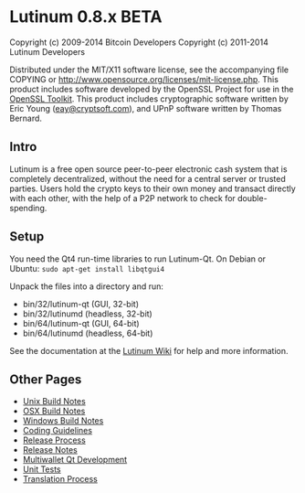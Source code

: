 Lutinum 0.8.x BETA
====================

Copyright (c) 2009-2014 Bitcoin Developers
Copyright (c) 2011-2014 Lutinum Developers

Distributed under the MIT/X11 software license, see the accompanying
file COPYING or http://www.opensource.org/licenses/mit-license.php.
This product includes software developed by the OpenSSL Project for use in the [OpenSSL Toolkit](http://www.openssl.org/). This product includes
cryptographic software written by Eric Young ([eay@cryptsoft.com](mailto:eay@cryptsoft.com)), and UPnP software written by Thomas Bernard.


Intro
---------------------
Lutinum is a free open source peer-to-peer electronic cash system that is
completely decentralized, without the need for a central server or trusted
parties.  Users hold the crypto keys to their own money and transact directly
with each other, with the help of a P2P network to check for double-spending.


Setup
---------------------
You need the Qt4 run-time libraries to run Lutinum-Qt. On Debian or Ubuntu:
	`sudo apt-get install libqtgui4`

Unpack the files into a directory and run:

- bin/32/lutinum-qt (GUI, 32-bit)
- bin/32/lutinumd (headless, 32-bit)
- bin/64/lutinum-qt (GUI, 64-bit)
- bin/64/lutinumd (headless, 64-bit)

See the documentation at the [Lutinum Wiki](http://lutinum.info)
for help and more information.


Other Pages
---------------------
- [Unix Build Notes](build-unix.md)
- [OSX Build Notes](build-osx.md)
- [Windows Build Notes](build-msw.md)
- [Coding Guidelines](coding.md)
- [Release Process](release-process.md)
- [Release Notes](release-notes.md)
- [Multiwallet Qt Development](multiwallet-qt.md)
- [Unit Tests](unit-tests.md)
- [Translation Process](translation_process.md)
